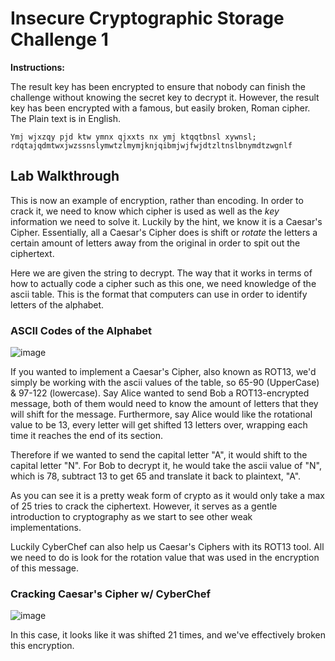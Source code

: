 # Insecure Cryptographic Storage Challenge 1

**Instructions:**

The result key has been encrypted to ensure that nobody can finish the challenge without knowing the secret key to decrypt it. However, the result key has been encrypted with a famous, but easily broken, Roman cipher. The Plain text is in English.
```
Ymj wjxzqy pjd ktw ymnx qjxxts nx ymj ktqqtbnsl xywnsl; rdqtajqdmtwxjwzssnslymwtzlmymjknjqibmjwjfwjdtzltnslbnymdtzwgnlf
```

## Lab Walkthrough

This is now an example of encryption, rather than encoding. In order to crack it, we need to know which cipher is used as well as the *key* information we need to solve it. Luckily by the hint, we know it is a Caesar's Cipher. Essentially, all a Caesar's Cipher does is shift or *rotate* the letters a certain amount of letters away from the original in order to spit out the ciphertext. 

Here we are given the string to decrypt. The way that it works in terms of how to actually code a cipher such as this one, we need knowledge of the ascii table. This is the format that computers can use in order to identify letters of the alphabet. 

### ASCII Codes of the Alphabet
![image](https://user-images.githubusercontent.com/66766340/147606782-71ccd3df-56bf-4583-bc60-dc9052984d04.png)

If you wanted to implement a Caesar's Cipher, also known as ROT13, we'd simply be working with the ascii values of the table, so 65-90 (UpperCase) & 97-122 (lowercase). Say Alice wanted to send Bob a ROT13-encrypted message, both of them would need to know the amount of letters that they will shift for the message. Furthermore, say Alice would like the rotational value to be 13, every letter will get shifted 13 letters over, wrapping each time it reaches the end of its section. 

Therefore if we wanted to send the capital letter "A", it would shift to the capital letter "N". For Bob to decrypt it, he would take the ascii value of "N", which is 78, subtract 13 to get 65 and translate it back to plaintext, "A".

As you can see it is a pretty weak form of crypto as it would only take a max of 25 tries to crack the ciphertext. However, it serves as a gentle introduction to cryptography as we start to see other weak implementations.

Luckily CyberChef can also help us Caesar's Ciphers with its ROT13 tool. All we need to do is look for the rotation value that was used in the encryption of this message.

### Cracking Caesar's Cipher w/ CyberChef
![image](https://user-images.githubusercontent.com/66766340/147607634-3948b839-acc7-4d9f-851c-38456c0c2bfc.png)

In this case, it looks like it was shifted 21 times, and we've effectively broken this encryption.

